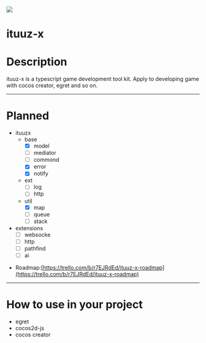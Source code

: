 <img src="http://ww1.sinaimg.cn/large/0060lm7Tgy1finqq0pk5lj303k03kjr9.jpg">  

ituuz-x
============

# Description
ituuz-x is a typescript game development tool kit. Apply to developing game with cocos creator, egret and so on.

------------

# Planned
- ituuzx
	- base
		- [x] model
		- [ ] mediator
		- [ ] commond
		- [x] error
		- [x] notify
	- ext
		- [ ] log
		- [ ] http
	- util
		- [x] map
		- [ ] queue
		- [ ] stack 
- extensions
	- [ ] websocke 
	- [ ] http
	- [ ] pathfind
	- [ ] ai

* Roadmap:[https://trello.com/b/r7EJRdEd/ituuz-x-roadmap](https://trello.com/b/r7EJRdEd/ituuz-x-roadmap)
------------

# How to use in your project
- egret
- cocos2d-js
- cocos creator


